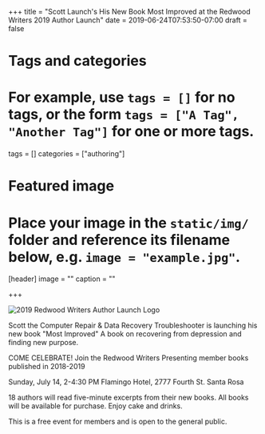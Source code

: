 +++
title = "Scott Launch's His New Book Most Improved at the Redwood Writers 2019 Author Launch"
date = 2019-06-24T07:53:50-07:00
draft = false

# Tags and categories
# For example, use `tags = []` for no tags, or the form `tags = ["A Tag", "Another Tag"]` for one or more tags.
tags = []
categories = ["authoring"]

# Featured image
# Place your image in the `static/img/` folder and reference its filename below, e.g. `image = "example.jpg"`.
[header]
image = ""
caption = ""

+++

![2019 Redwood Writers Author Launch Logo](/img/updates/2019-author-launch/AuthorLaunchLogo2019-small.png)

Scott the Computer Repair & Data Recovery Troubleshooter is launching his new book "Most Improved" A book on recovering from depression and finding new
purpose.

COME CELEBRATE!
Join the Redwood Writers Presenting member books published in 2018-2019

Sunday, July 14, 2-4:30 PM
Flamingo Hotel, 2777 Fourth St. Santa Rosa

18 authors will read five-minute excerpts from their new books. All books will be available for purchase. Enjoy cake and drinks.

This is a free event for members and is open to the general public.
